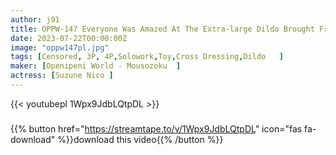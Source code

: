 ```yaml
---
author: j91
title: OPPW-147 Everyone Was Amazed At The Extra-large Dildo Brought From Nagoya! ! Suzune Nico
date: 2023-07-22T00:00:00Z
image: "oppw147pl.jpg"
tags: [Censored, 3P, 4P,Solowork,Toy,Cross Dressing,Dildo	]
maker: [Openipeni World - Mousozoku  ]
actress: [Suzune Nico ]
---
```



{{< youtubepl 1Wpx9JdbLQtpDL >}}
###

{{% button href="https://streamtape.to/v/1Wpx9JdbLQtpDL" icon="fas fa-download" %}}download this video{{% /button %}}
